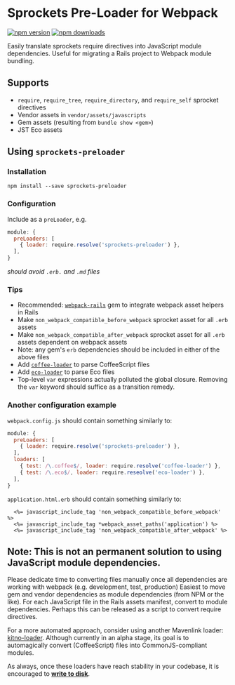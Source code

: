 # Sprockets Pre-Loader for Webpack

[![npm version](https://img.shields.io/npm/v/sprockets-preloader.svg?style=flat-square)](https://www.npmjs.com/package/sprockets-preloader)
[![npm downloads](https://img.shields.io/npm/dm/sprockets-preloader.svg?style=flat-square)](https://www.npmjs.com/package/sprockets-preloader)

Easily translate sprockets require directives into JavaScript module dependencies.
Useful for migrating a Rails project to Webpack module bundling.


## Supports

- `require`, `require_tree`, `require_directory`, and `require_self` sprocket directives
- Vendor assets in `vendor/assets/javascripts`
- Gem assets (resulting from `bundle show <gem>`)
- JST Eco assets


## Using `sprockets-preloader`

### Installation

    npm install --save sprockets-preloader

### Configuration

Include as a `preLoader`, e.g.

```javascript
module: {
  preLoaders: [
    { loader: require.resolve('sprockets-preloader') },
  ],
}
```

_should avoid `.erb.` and `.md` files_

### Tips

- Recommended: [`webpack-rails`](https://github.com/mipearson/webpack-rails) gem to integrate webpack asset helpers in Rails
- Make `non_webpack_compatible_before_webpack` sprocket asset for all `.erb` assets
- Make `non_webpack_compatible_after_webpack` sprocket asset for all `.erb` assets dependent on webpack assets
- Note: any gem's `erb` dependencies should be included in either of the above files
- Add [`coffee-loader`](https://www.npmjs.com/package/coffee-loaderr) to parse CoffeeScript files
- Add [`eco-loader`](https://www.npmjs.com/package/eco-loader) to parse Eco files
- Top-level `var` expressions actually polluted the global closure.
Removing the `var` keyword should suffice as a transition remedy.


### Another configuration example

`webpack.config.js` should contain something similarly to:

```javascript
module: {
  preLoaders: [
    { loader: require.resolve('sprockets-preloader') },
  ],
  loaders: [
    { test: /\.coffee$/, loader: require.resolve('coffee-loader') },
    { test: /\.eco$/, loader: require.reseolve('eco-loader') },
  ],
}
```

`application.html.erb` should contain something similarly to:

```erb
  <%= javascript_include_tag 'non_webpack_compatible_before_webpack' %>
  <%= javascript_include_tag *webpack_asset_paths('application') %>
  <%= javascript_include_tag 'non_webpack_compatible_after_webpack' %>
```


## Note: This is not an permanent solution to using JavaScript module dependencies.

Please dedicate time to converting files manually once all dependencies are working with webpack
(e.g. development, test, production)
Easiest to move gem and vendor dependencies as module dependencies (from NPM or the like).
For each JavaScript file in the Rails assets manifest, convert to module dependencies.
Perhaps this can be released as a script to convert require directives.

For a more automated approach, consider using another Mavenlink loader: [kitno-loader](https://github.com/mavenlink/kitno-loader). Although currently in an alpha stage, its goal is to automagically convert (CoffeeScript) files into CommonJS-compliant modules. 

As always, once these loaders have reach stability in your codebase, it is encouraged to **[write to disk](https://github.com/mavenlink/sprockets-preloader/issues/18)**. 
